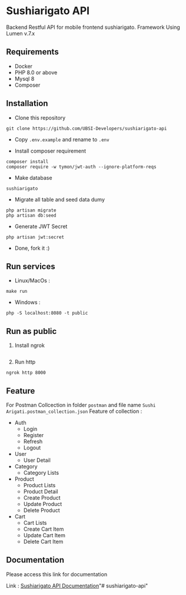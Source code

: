 # Sushiarigato API

Backend Restful API for mobile frontend sushiarigato.
Framework Using Lumen v.7.x
## Requirements
- Docker
- PHP 8.0 or above
- Mysql 8
- Composer

## Installation
- Clone this repository
```
git clone https://github.com/UBSI-Developers/sushiarigato-api
```

- Copy `.env.example` and rename to `.env`

- Install composer requirement
```
composer install
composer require -w tymon/jwt-auth --ignore-platform-reqs
```

- Make database
```
sushiarigato
```

- Migrate all table and seed data dumy 
```
php artisan migrate
php artisan db:seed
```

- Generate JWT Secret
```
php artisan jwt:secret
```

- Done, fork it :)

## Run services
- Linux/MacOs :
```
make run
```
- Windows :
```
php -S localhost:8080 -t public
```
## Run as public
1. Install ngrok
```
```
2. Run http
```
ngrok http 8000
```

## Feature

For Postman Collcection in folder `postman` and file name `Sushi Arigati.postman_collection.json`
Feature of collection :
- Auth
    - Login
    - Register
    - Refresh
    - Logout
- User
    - User Detail
- Category
    - Category Lists
- Product
    - Product Lists
    - Product Detail
    - Create Product
    - Update Product
    - Delete Product
- Cart
    - Cart Lists
    - Create Cart Item
    - Update Cart Item
    - Delete Cart Item

## Documentation
Please access this link for documentation

Link : [Sushiarigato API Documentation](https://documenter.getpostman.com/view/8197840/UyxjFRYc "Susiarigato-API DOC")"# sushiarigato-api" 
